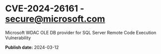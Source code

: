 # CVE-2024-26161 - secure@microsoft.com

Microsoft WDAC OLE DB provider for SQL Server Remote Code Execution Vulnerability

**Publish date:** 2024-03-12
